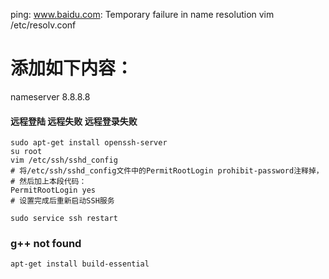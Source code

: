 
ping: www.baidu.com: Temporary failure in name resolution
vim /etc/resolv.conf
# 添加如下内容：
nameserver 8.8.8.8
#### 远程登陆 远程失败  远程登录失败
```shell
sudo apt-get install openssh-server
su root
vim /etc/ssh/sshd_config
# 将/etc/ssh/sshd_config文件中的PermitRootLogin prohibit-password注释掉，
# 然后加上本段代码：
PermitRootLogin yes
# 设置完成后重新启动SSH服务

sudo service ssh restart
```


### g++ not found
```shell
apt-get install build-essential
```